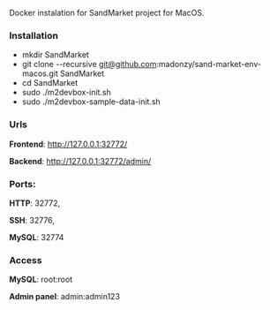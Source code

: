 Docker instalation for SandMarket project for MacOS.

### Installation

* mkdir SandMarket
* git clone --recursive git@github.com:madonzy/sand-market-env-macos.git SandMarket
* cd SandMarket
* sudo ./m2devbox-init.sh
* sudo ./m2devbox-sample-data-init.sh


### Urls
**Frontend**: http://127.0.0.1:32772/

**Backend**: http://127.0.0.1:32772/admin/

### Ports:
**HTTP**: 32772,

**SSH**: 32776,

**MySQL**: 32774

### Access
**MySQL**: root:root

**Admin panel**: admin:admin123
